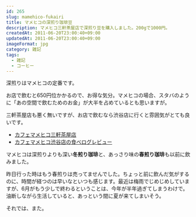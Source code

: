 ```yaml
---
id: 265
slug: mamehico-fukairi
title: マメヒコの深煎り珈琲豆
description: マメヒコ三軒茶屋店で深煎り豆を購入しました。200gで1000円。
createdAt: 2011-06-20T23:00:40+09:00
updatedAt: 2011-06-20T23:00:40+09:00
imageFormat: jpg
category: 雑記
tags:
  - 雑記
  - コーヒー
---
```


深煎りはマメヒコの定番です。

<app-photo-image article-id="265" img-file-name="20110620_fukairi_2.jpg" caption="マメヒコの深煎り豆"></app-photo-image>

お店で飲むと650円位かかるので、お得な気分。マメヒコの場合、スタバのように「あの空間で飲むためのお金」が大半を占めているとも思いますが。

三軒茶屋店も悪く無いですが、お店で飲むなら渋谷店に行くと雰囲気がとても良いです。

* <a href="http://r.tabelog.com/tokyo/A1317/A131706/13021745/" target="_blank" rel="noopener">カフェマメヒコ三軒茶屋店</a>
* <a href="http://tabelog.com/rvwr/yutabe/rvwdtl/2696830/" target="_blank" rel="noopener">カフェマメヒコ渋谷店の食べログレビュー</a>

マメヒコは深煎りよりも深い**冬煎り珈琲**と、あっさり味の**春煎り珈琲**も以前に飲みました。

<app-related-link id="149"></app-related-link>

昨日行った時はもう春煎りは売ってませんでした。ちょっと前に飲んだ気がするのに、時間が経つのは早いなといつも感じます。最近は梅雨でじめじめしていますが、6月がもう少しで終わるということは、今年が半年過ぎてしまうわけで。油断しながら生活していると、あっという間に夏が来てしまいそう。

それでは、また。
